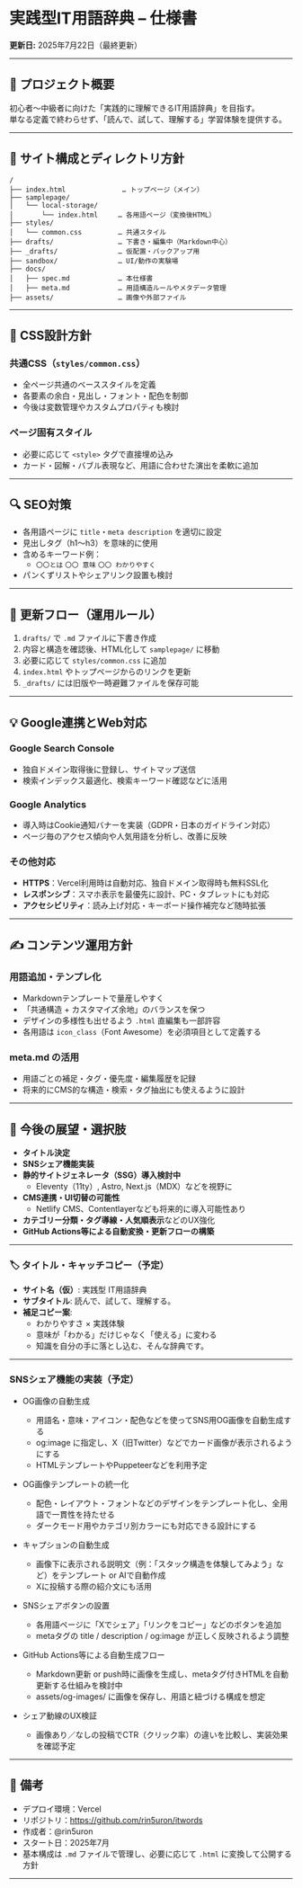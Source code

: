 # 実践型IT用語辞典 – 仕様書

**更新日:** 2025年7月22日（最終更新）

---

## 📘 プロジェクト概要

初心者〜中級者に向けた「実践的に理解できるIT用語辞典」を目指す。  
単なる定義で終わらせず、「読んで、試して、理解する」学習体験を提供する。

---

## 🎯 サイト構成とディレクトリ方針

```
/
├── index.html              … トップページ（メイン）
├── samplepage/
│   └── local-storage/
│       └── index.html     … 各用語ページ（変換後HTML）
├── styles/
│   └── common.css         … 共通スタイル
├── drafts/                … 下書き・編集中（Markdown中心）
├── _drafts/               … 仮配置・バックアップ用
├── sandbox/               … UI/動作の実験場
├── docs/
│   ├── spec.md            … 本仕様書
│   ├── meta.md            … 用語構造ルールやメタデータ管理
├── assets/                … 画像や外部ファイル
```

---

## 🎨 CSS設計方針

### 共通CSS（`styles/common.css`）

- 全ページ共通のベーススタイルを定義
- 各要素の余白・見出し・フォント・配色を制御
- 今後は変数管理やカスタムプロパティも検討

### ページ固有スタイル

- 必要に応じて `<style>` タグで直接埋め込み
- カード・図解・バブル表現など、用語に合わせた演出を柔軟に追加

---

## 🔍 SEO対策

- 各用語ページに `title`・`meta description` を適切に設定
- 見出しタグ（h1〜h3）を意味的に使用
- 含めるキーワード例：
  - `〇〇とは` `〇〇 意味` `〇〇 わかりやすく`
- パンくずリストやシェアリンク設置も検討

---

## 🔁 更新フロー（運用ルール）

1. `drafts/` で `.md` ファイルに下書き作成
2. 内容と構造を確認後、HTML化して `samplepage/` に移動
3. 必要に応じて `styles/common.css` に追加
4. `index.html` やトップページからのリンクを更新
5. `_drafts/` には旧版や一時避難ファイルを保存可能

---

## 💡 Google連携とWeb対応

### Google Search Console

- 独自ドメイン取得後に登録し、サイトマップ送信
- 検索インデックス最適化、検索キーワード確認などに活用

### Google Analytics

- 導入時はCookie通知バナーを実装（GDPR・日本のガイドライン対応）
- ページ毎のアクセス傾向や人気用語を分析し、改善に反映

### その他対応

- **HTTPS**：Vercel利用時は自動対応、独自ドメイン取得時も無料SSL化
- **レスポンシブ**：スマホ表示を最優先に設計、PC・タブレットにも対応
- **アクセシビリティ**：読み上げ対応・キーボード操作補完など随時拡張

---

## ✍️ コンテンツ運用方針

### 用語追加・テンプレ化

- Markdownテンプレートで量産しやすく
- 「共通構造 + カスタマイズ余地」のバランスを保つ
- デザインの多様性も出せるよう `.html` 直編集も一部許容
- 各用語は `icon_class`（Font Awesome）を必須項目として定義する

### meta.md の活用

- 用語ごとの補足・タグ・優先度・編集履歴を記録
- 将来的にCMS的な構造・検索・タグ抽出にも使えるように設計

---

## 🔭 今後の展望・選択肢
- **タイトル決定**
- **SNSシェア機能実装**
- **静的サイトジェネレータ（SSG）導入検討中**
  - Eleventy（11ty）, Astro, Next.js（MDX）などを視野に
- **CMS連携・UI切替の可能性**
  - Netlify CMS、Contentlayerなども将来的に導入可能性あり
- **カテゴリー分類・タグ導線・人気順表示**などのUX強化
- **GitHub Actions等による自動変換・更新フローの構築**

---

### 🏷️ タイトル・キャッチコピー（予定）

- **サイト名（仮）**: 実践型 IT用語辞典  
- **サブタイトル**: 読んで、試して、理解する。
- **補足コピー案**:  
  - わかりやすさ × 実践体験  
  - 意味が「わかる」だけじゃなく「使える」に変わる  
  - 知識を自分の手に落とし込む、そんな辞典です。

---
### SNSシェア機能の実装（予定）

- OG画像の自動生成  
  - 用語名・意味・アイコン・配色などを使ってSNS用OG画像を自動生成する  
  - og:image に指定し、X（旧Twitter）などでカード画像が表示されるようにする  
  - HTMLテンプレートやPuppeteerなどを利用予定

- OG画像テンプレートの統一化  
  - 配色・レイアウト・フォントなどのデザインをテンプレート化し、全用語で一貫性を持たせる  
  - ダークモード用やカテゴリ別カラーにも対応できる設計にする

- キャプションの自動生成  
  - 画像下に表示される説明文（例：「スタック構造を体験してみよう」など）をテンプレート or AIで自動作成  
  - Xに投稿する際の紹介文にも活用

- SNSシェアボタンの設置  
  - 各用語ページに「Xでシェア」「リンクをコピー」などのボタンを追加  
  - metaタグの title / description / og:image が正しく反映されるよう調整

- GitHub Actions等による自動生成フロー  
  - Markdown更新 or push時に画像を生成し、metaタグ付きHTMLを自動更新する仕組みを検討中  
  - assets/og-images/ に画像を保存し、用語と紐づける構成を想定

- シェア動線のUX検証  
  - 画像あり／なしの投稿でCTR（クリック率）の違いを比較し、実装効果を確認予定
---
## 📌 備考

- デプロイ環境：Vercel
- リポジトリ：<https://github.com/rin5uron/itwords>
- 作成者：@rin5uron  
- スタート日：2025年7月  
- 基本構成は `.md` ファイルで管理し、必要に応じて `.html` に変換して公開する方針

---
